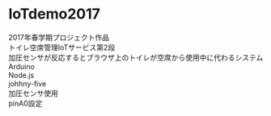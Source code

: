 # IoTdemo2017

2017年春学期プロジェクト作品<br>
トイレ空席管理IoTサービス第2段<br>
加圧センサが反応するとブラウザ上のトイレが空席から使用中に代わるシステム<br>
Arduino<br>
Node.js<br>
johhny-five<br>
加圧センサ使用<br>
pinA0設定<br>

